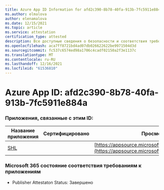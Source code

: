 ```yaml
---
title: Azure App ID Information for afd2c390-8b78-40fa-913b-7fc5911e884a
ms.author: elmalova
author: elenamalova
ms.date: 12/15/2021
ms.topic: article
ms.service: attestation
certification_type: attested
description: Все доступные сведения о безопасности и соответствия требованиям для afd2c390-8b78-40fa-913b-7fc5911e884a.
ms.openlocfilehash: aca7ff8721bd4ad07db026622622be9971504d3d
ms.sourcegitcommit: fc537c6574ed98a1706c4cadf02150a2f3e1137c
ms.translationtype: MT
ms.contentlocale: ru-RU
ms.lasthandoff: 12/16/2021
ms.locfileid: "61536810"
---
```

# <a name="azure-app-id-afd2c390-8b78-40fa-913b-7fc5911e884a"></a>Azure App ID: afd2c390-8b78-40fa-913b-7fc5911e884a


### <a name="apps-associated-with-this-id"></a>Приложения, связанные с этим ID:
| **Название приложения** | **Сертифицировано** | **Просмотр в AppSource** |
|--------------|---------------|-----------------------|
| [SHL](https://docs.microsoft.com/microsoft-365-app-certification/forward/WA200002887) |  | [https://appsource.microsoft.com/product/office/WA200002887](https://appsource.microsoft.com/product/office/WA200002887) |

### <a name="microsoft-365-app-compliance-status"></a>Microsoft 365 состояние соответствия требованиям к приложениям
- Publisher Attestaton Status: Завершено
